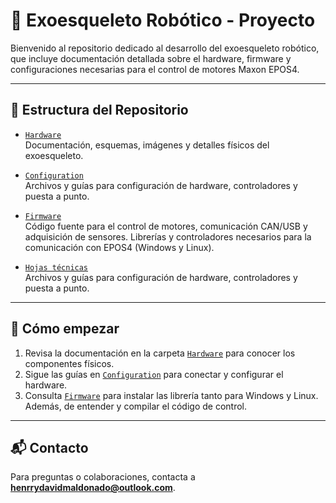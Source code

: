 # 🤖 Exoesqueleto Robótico - Proyecto

Bienvenido al repositorio dedicado al desarrollo del exoesqueleto robótico, que incluye documentación detallada sobre el hardware, firmware y configuraciones necesarias para el control de motores Maxon EPOS4.


---

## 📂 Estructura del Repositorio

- [`Hardware`](./Hardware)  
  Documentación, esquemas, imágenes y detalles físicos del exoesqueleto.

- [`Configuration`](./Configuration)  
  Archivos y guías para configuración de hardware, controladores y puesta a punto.

- [`Firmware`](./Firmware)  
  Código fuente para el control de motores, comunicación CAN/USB y adquisición de sensores.
  Librerías y controladores necesarios para la comunicación con EPOS4 (Windows y Linux).

- [`Hojas técnicas`](./Docs)  
  Archivos y guías para configuración de hardware, controladores y puesta a punto.

---

## 📖 Cómo empezar

1. Revisa la documentación en la carpeta [`Hardware`](./Hardware) para conocer los componentes físicos.  
3. Sigue las guías en [`Configuration`](./Configuration) para conectar y configurar el hardware.  
4. Consulta [`Firmware`](./Firmware) para instalar las librería tanto para Windows y Linux. Además, de entender y compilar el código de control.

---

## 📬 Contacto

Para preguntas o colaboraciones, contacta a **henrrydavidmaldonado@outlook.com**.
